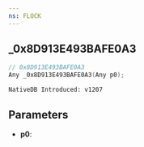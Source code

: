 ```yaml
---
ns: FLOCK
---
```

## _0x8D913E493BAFE0A3

```c
// 0x8D913E493BAFE0A3
Any _0x8D913E493BAFE0A3(Any p0);
```

```
NativeDB Introduced: v1207
```

## Parameters
* **p0**:
